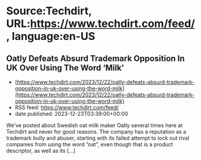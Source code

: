 # Source:Techdirt, URL:https://www.techdirt.com/feed/, language:en-US

## Oatly Defeats Absurd Trademark Opposition In UK Over Using The Word ‘Milk’
 - [https://www.techdirt.com/2023/12/22/oatly-defeats-absurd-trademark-opposition-in-uk-over-using-the-word-milk](https://www.techdirt.com/2023/12/22/oatly-defeats-absurd-trademark-opposition-in-uk-over-using-the-word-milk)
 - RSS feed: https://www.techdirt.com/feed/
 - date published: 2023-12-23T03:39:00+00:00

We&#8217;ve posted about Swedish oat milk maker Oatly several times here at Techdirt and never for good reasons. The company has a reputation as a trademark bully and abuser, starting with its failed attempt to lock out rival companies from using the word &#8220;oat&#8221;, even though that is a product descriptor, as well as its [&#8230;]

